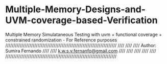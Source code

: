 # Multiple-Memory-Designs-and-UVM-coverage-based-Verification
Multiple Memory Simulataneous Testing with uvm + functional coverage + constrained randomization - For Reference purposes
/////////////////////////////////////////////////////////////////////
////                                                             ////
////  Author: Sumira Fernando                                    ////
////          k.w.s.v.fernanfo@gmail.com                         ////
////                                                             ////
////                                                             ////
/////////////////////////////////////////////////////////////////////
